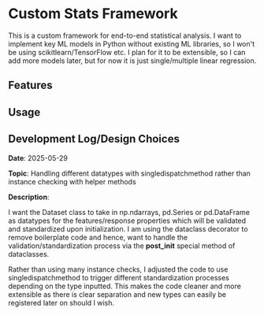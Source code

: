 # Custom Stats Framework 

This is a custom framework for end-to-end statistical analysis. I want to implement key ML models in Python without existing ML libraries, so I won't be using scikitlearn/TensorFlow etc. 
I plan for it to be extensible, so I can add more models later, but for now it is just single/multiple linear regression.

## Features

## Usage

## Development Log/Design Choices

**Date**: 2025-05-29

**Topic**: Handling different datatypes with singledispatchmethod rather than instance checking with helper methods

**Description**: 

I want the Dataset class to take in np.ndarrays, pd.Series or pd.DataFrame as datatypes for the features/response properties which will be validated and standardized upon initialization. I am using the dataclass decorator to remove boilerplate code and hence, want to handle the validation/standardization process via the __post_init__ special method of dataclasses.

Rather than using many instance checks, I adjusted the code to use singledispatchmethod to trigger different standardization processes depending on the type inputted. This makes the code cleaner and more extensible as there is clear separation and new types can easily be registered later on should I wish.
